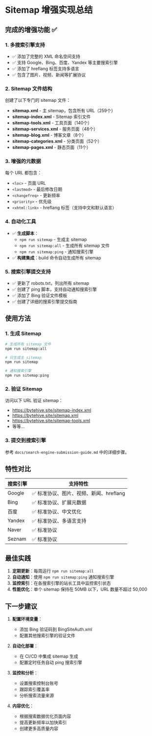 # Sitemap 增强实现总结

## 完成的增强功能 ✅

### 1. 多搜索引擎支持
- ✅ 添加了完整的 XML 命名空间支持
- ✅ 支持 Google、Bing、百度、Yandex 等主要搜索引擎
- ✅ 添加了 hreflang 标签支持多语言
- ✅ 包含了图片、视频、新闻等扩展协议

### 2. Sitemap 文件结构
创建了以下专门的 sitemap 文件：
- **sitemap.xml** - 主 sitemap，包含所有 URL（259个）
- **sitemap-index.xml** - Sitemap 索引文件
- **sitemap-tools.xml** - 工具页面（140个）
- **sitemap-services.xml** - 服务页面（48个）
- **sitemap-blog.xml** - 博客文章（8个）
- **sitemap-categories.xml** - 分类页面（52个）
- **sitemap-pages.xml** - 静态页面（11个）

### 3. 增强的元数据
每个 URL 都包含：
- `<loc>` - 页面 URL
- `<lastmod>` - 最后修改日期
- `<changefreq>` - 更新频率
- `<priority>` - 优先级
- `<xhtml:link>` - hreflang 标签（支持中文和默认语言）

### 4. 自动化工具
- ✅ **生成脚本**：
  - `npm run sitemap` - 生成主 sitemap
  - `npm run sitemap:all` - 生成所有 sitemap 文件
  - `npm run sitemap:ping` - 通知搜索引擎
- ✅ **构建集成**：build 命令自动生成所有 sitemap

### 5. 搜索引擎提交支持
- ✅ 更新了 robots.txt，列出所有 sitemap
- ✅ 创建了 ping 脚本，支持自动通知搜索引擎
- ✅ 添加了 Bing 验证文件模板
- ✅ 创建了详细的搜索引擎提交指南

## 使用方法

### 1. 生成 Sitemap
```bash
# 生成所有 sitemap 文件
npm run sitemap:all

# 只生成主 sitemap
npm run sitemap

# 通知搜索引擎
npm run sitemap:ping
```

### 2. 验证 Sitemap
访问以下 URL 验证 sitemap：
- https://bytehive.site/sitemap-index.xml
- https://bytehive.site/sitemap.xml
- https://bytehive.site/sitemap-tools.xml
- 等等...

### 3. 提交到搜索引擎
参考 `docs/search-engine-submission-guide.md` 中的详细步骤。

## 特性对比

| 搜索引擎 | 支持特性 |
|---------|---------|
| Google | ✅ 标准协议、图片、视频、新闻、hreflang |
| Bing | ✅ 标准协议、扩展元数据 |
| 百度 | ✅ 标准协议、中文优化 |
| Yandex | ✅ 标准协议、多语言支持 |
| Naver | ✅ 标准协议 |
| Seznam | ✅ 标准协议 |

## 最佳实践

1. **定期更新**：每周运行 `npm run sitemap:all`
2. **自动通知**：使用 `npm run sitemap:ping` 通知搜索引擎
3. **监控索引**：在各搜索引擎的站长工具中监控索引状态
4. **性能优化**：单个 sitemap 保持在 50MB 以下，URL 数量不超过 50,000

## 下一步建议

1. **配置环境变量**：
   - 添加 Bing 验证码到 BingSiteAuth.xml
   - 配置其他搜索引擎的验证文件

2. **自动化部署**：
   - 在 CI/CD 中集成 sitemap 生成
   - 配置定时任务自动 ping 搜索引擎

3. **监控和分析**：
   - 设置搜索控制台账号
   - 跟踪索引覆盖率
   - 分析搜索流量来源

4. **内容优化**：
   - 根据搜索数据优化页面内容
   - 提高更新频率以加快索引
   - 创建更多高质量内容